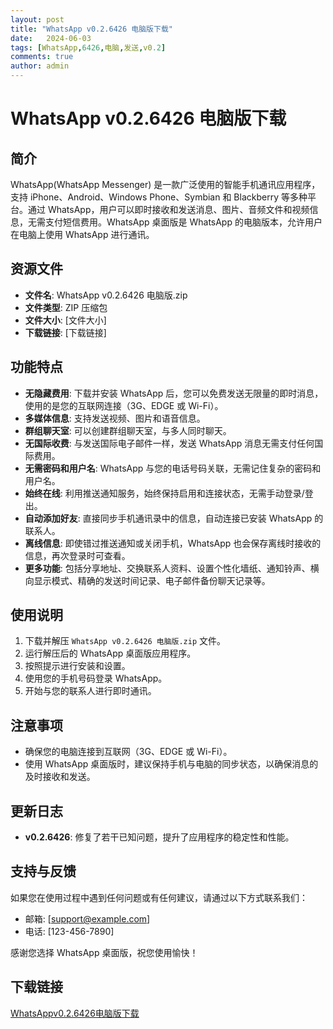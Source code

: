 ```yaml
---
layout: post
title: "WhatsApp v0.2.6426 电脑版下载"
date:   2024-06-03
tags: [WhatsApp,6426,电脑,发送,v0.2]
comments: true
author: admin
---
```

# WhatsApp v0.2.6426 电脑版下载

## 简介
WhatsApp(WhatsApp Messenger) 是一款广泛使用的智能手机通讯应用程序，支持 iPhone、Android、Windows Phone、Symbian 和 Blackberry 等多种平台。通过 WhatsApp，用户可以即时接收和发送消息、图片、音频文件和视频信息，无需支付短信费用。WhatsApp 桌面版是 WhatsApp 的电脑版本，允许用户在电脑上使用 WhatsApp 进行通讯。

## 资源文件
- **文件名**: WhatsApp v0.2.6426 电脑版.zip
- **文件类型**: ZIP 压缩包
- **文件大小**: [文件大小]
- **下载链接**: [下载链接]

## 功能特点
- **无隐藏费用**: 下载并安装 WhatsApp 后，您可以免费发送无限量的即时消息，使用的是您的互联网连接（3G、EDGE 或 Wi-Fi）。
- **多媒体信息**: 支持发送视频、图片和语音信息。
- **群组聊天室**: 可以创建群组聊天室，与多人同时聊天。
- **无国际收费**: 与发送国际电子邮件一样，发送 WhatsApp 消息无需支付任何国际费用。
- **无需密码和用户名**: WhatsApp 与您的电话号码关联，无需记住复杂的密码和用户名。
- **始终在线**: 利用推送通知服务，始终保持启用和连接状态，无需手动登录/登出。
- **自动添加好友**: 直接同步手机通讯录中的信息，自动连接已安装 WhatsApp 的联系人。
- **离线信息**: 即使错过推送通知或关闭手机，WhatsApp 也会保存离线时接收的信息，再次登录时可查看。
- **更多功能**: 包括分享地址、交换联系人资料、设置个性化墙纸、通知铃声、横向显示模式、精确的发送时间记录、电子邮件备份聊天记录等。

## 使用说明
1. 下载并解压 `WhatsApp v0.2.6426 电脑版.zip` 文件。
2. 运行解压后的 WhatsApp 桌面版应用程序。
3. 按照提示进行安装和设置。
4. 使用您的手机号码登录 WhatsApp。
5. 开始与您的联系人进行即时通讯。

## 注意事项
- 确保您的电脑连接到互联网（3G、EDGE 或 Wi-Fi）。
- 使用 WhatsApp 桌面版时，建议保持手机与电脑的同步状态，以确保消息的及时接收和发送。

## 更新日志
- **v0.2.6426**: 修复了若干已知问题，提升了应用程序的稳定性和性能。

## 支持与反馈
如果您在使用过程中遇到任何问题或有任何建议，请通过以下方式联系我们：
- 邮箱: [support@example.com]
- 电话: [123-456-7890]

感谢您选择 WhatsApp 桌面版，祝您使用愉快！

## 下载链接

[WhatsAppv0.2.6426电脑版下载](https://pan.quark.cn/s/7736d4da64ad)